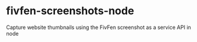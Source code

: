 # fivfen-screenshots-node
Capture website thumbnails using the FivFen screenshot as a service API in node
